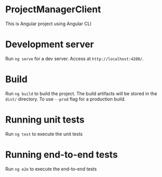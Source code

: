 # ProjectManagerClient

This is Angular project using Angular CLI

# Development server

Run `ng serve` for a dev server. Access at `http://localhost:4200/`.

# Build

Run `ng build` to build the project. The build artifacts will be stored in the `dist/` directory. To use `--prod` flag for a production build.

# Running unit tests

Run `ng test` to execute the unit tests

# Running end-to-end tests

Run `ng e2e` to execute the end-to-end tests

